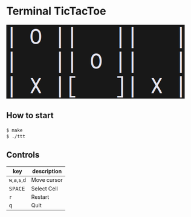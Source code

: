 # Terminal TicTacToe

![preview](./preview.png)

## How to start

```console
$ make
$ ./ttt
```

## Controls

| key                                                 | description        |
|-----------------------------------------------------|--------------------|
| <kbd>w</kbd>,<kbd>a</kbd>,<kbd>s</kbd>,<kbd>d</kbd> | Move cursor        |
| <kbd>SPACE</kbd>                                    | Select Cell        |
| <kbd>r</kbd>                                        | Restart            |
| <kbd>q</kbd>                                        | Quit               |
